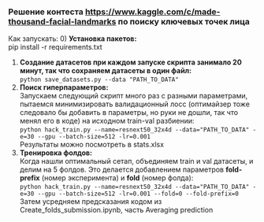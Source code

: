 ### Решение контеста https://www.kaggle.com/c/made-thousand-facial-landmarks по поиску ключевых точек лица

Как запускать:
0) **Установка пакетов:**   
pip install -r requirements.txt
1) **Создание датасетов при каждом запуске скрипта занимало 20 минут, так что сохраняем датасеты в один файл:**  
 ```python save_datasets.py --data "PATH_TO_DATA"```
2) **Поиск гиперпараметров:**  
Запускаем следующий скрипт много раз с разными параметрами, пытаемся минимизировать валидационный лосс (оптимайзер тоже следовало бы добавить в параметры, но руки не дошли, так что менял его в коде) на исходном train-val разбиении:   
```python hack_train.py --name=resnext50_32x4d --data="PATH_TO_DATA" -e=30 --gpu --batch-size=512 -lr=0.001```   
Результаты можно посмотреть в stats.xlsx
3) **Тренировка фолдов:**  
Когда нашли оптимальный сетап, объединяем train и val датасеты, и делим на 5 фолдов. Это делается добавлением параметров **fold-prefix** (номер эксперимента) и **fold** (номер фолда):  
```python hack_train.py --name=resnext50_32x4d --data="PATH_TO_DATA" -e=30 --gpu --batch-size=512 -lr=0.001 --fold=0 --fold-prefix=0```  
Затем усредняем предсказания кодом из Create_folds_submission.ipynb, часть Averaging prediction
